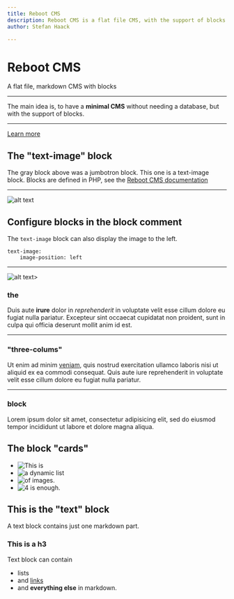 ```yaml
---
title: Reboot CMS
description: Reboot CMS is a flat file CMS, with the support of blocks.
author: Stefan Haack

---
```


<!-- jumbotron -->

# Reboot CMS

A flat file, markdown CMS with blocks

---
The main idea is, to have a **minimal CMS** without needing a database, but with the support of blocks.

---
[Learn more](documentation)

<!-- text-image -->

## The "text-image" block

The gray block above was a jumbotron block. This one is a text-image block. Blocks are defined in PHP, see the
[Reboot CMS documentation](documentation)

---
![alt text](media/dummy.svg "Title Text")

<!--
text-image:
    image-position: left
-->

## Configure blocks in the block comment

The `text-image` block can also display the image to the left.

```
text-image:
    image-position: left
```

---
![alt text](media/dummy.svg "Title Text")>

<!-- three-columns -->

### the

Duis aute **irure** dolor in *reprehenderit* in voluptate velit esse cillum dolore eu fugiat nulla pariatur. Excepteur sint
occaecat cupidatat non proident, sunt in culpa qui officia deserunt mollit anim id est.

---
### "three-colums"

Ut enim ad minim [veniam](/), quis nostrud exercitation ullamco laboris nisi ut aliquid ex ea commodi consequat. Quis aute
iure reprehenderit in voluptate velit esse cillum dolore eu fugiat nulla pariatur.

---
### block

Lorem ipsum dolor sit amet, consectetur adipisicing elit, sed do eiusmod tempor incididunt ut labore et dolore magna
aliqua.

<!-- cards -->

## The block "cards"

- ![This is](media/dummy.svg)
- ![a dynamic list](media/dummy.svg)
- ![of images.](media/dummy.svg)
- ![4 is enough.](media/dummy.svg)

<!-- text -->

## This is the "text" block

A text block contains just one markdown part.

### This is a h3

Text block can contain 

- lists
- and [links](https://shaack.com)
- and **everything else** in markdown.